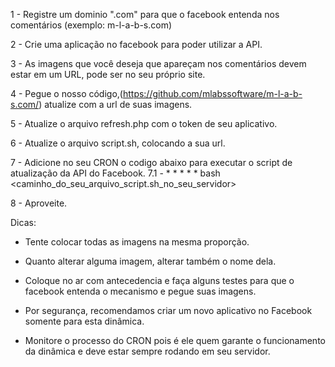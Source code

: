 1 - Registre um dominio ".com" para que o facebook entenda nos comentários
 (exemplo: m-l-a-b-s.com)

2 - Crie uma aplicação no facebook para poder utilizar a API.


3 - As imagens que você deseja que apareçam nos comentários devem estar em um URL, pode ser no seu próprio site.

4 - Pegue o nosso código,(https://github.com/mlabssoftware/m-l-a-b-s.com/) atualize com a url de suas imagens.

5 - Atualize o arquivo refresh.php com o token de seu aplicativo.

6 - Atualize o arquivo script.sh, colocando a sua url.

7 - Adicione no seu CRON o codigo abaixo para executar o script de atualização da API do Facebook.
   7.1 - * * * * * bash <caminho_do_seu_arquivo_script.sh_no_seu_servidor>

8 - Aproveite.


Dicas:


- Tente colocar todas as imagens na mesma proporção.

- Quanto alterar alguma imagem, alterar também o nome dela.

- Coloque no ar com antecedencia e faça alguns testes para que o facebook entenda o mecanismo e pegue suas imagens.

- Por segurança, recomendamos criar um novo aplicativo no Facebook somente para esta dinâmica.

- Monitore o processo do CRON pois é ele quem garante o funcionamento da dinâmica e deve estar sempre rodando em seu servidor.
